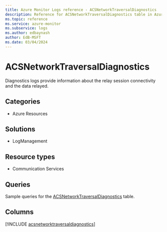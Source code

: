 ```yaml
---
title: Azure Monitor Logs reference - ACSNetworkTraversalDiagnostics
description: Reference for ACSNetworkTraversalDiagnostics table in Azure Monitor Logs.
ms.topic: reference
ms.service: azure-monitor
ms.subservice: logs
ms.author: edbaynash
author: EdB-MSFT
ms.date: 03/04/2024
---
```


# ACSNetworkTraversalDiagnostics

Diagnostics logs provide information about the relay session connectivity and the data relayed.


## Categories

- Azure Resources

## Solutions

- LogManagement

## Resource types

- Communication Services

## Queries

 Sample queries for the [ACSNetworkTraversalDiagnostics](/azure/azure-monitor/reference/queries/acsnetworktraversaldiagnostics) table.


## Columns
  
[!INCLUDE [acsnetworktraversaldiagnostics](.././tables/includes/acsnetworktraversaldiagnostics-include.md)]
